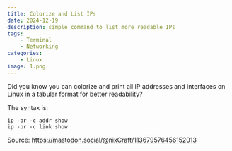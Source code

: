 ```yaml
---
title: Colorize and List IPs
date: 2024-12-19
description: simple command to list more readable IPs
tags:
    - Terminal
    - Networking
categories:
    - Linux
image: 1.png
---
```


Did you know you can colorize and print all IP addresses and interfaces on Linux in a tabular format for better readability?

The syntax is:
```
ip -br -c addr show
ip -br -c link show
```
Source: https://mastodon.social/@nixCraft/113679576456152013
